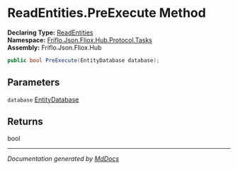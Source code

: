﻿<!--  
  <auto-generated>   
    The contents of this file were generated by a tool.  
    Changes to this file may be list if the file is regenerated  
  </auto-generated>   
-->

# ReadEntities.PreExecute Method

**Declaring Type:** [ReadEntities](../index.md)  
**Namespace:** [Friflo.Json.Fliox.Hub.Protocol.Tasks](../../index.md)  
**Assembly:** Friflo.Json.Fliox.Hub

```csharp
public bool PreExecute(EntityDatabase database);
```

## Parameters

`database`  [EntityDatabase](../../../../Host/EntityDatabase/index.md)

## Returns

bool

___

*Documentation generated by [MdDocs](https://github.com/ap0llo/mddocs)*
